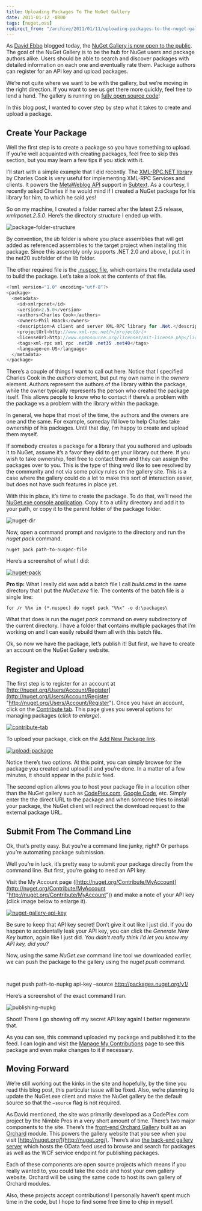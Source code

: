 ```yaml
---
title: Uploading Packages To The NuGet Gallery
date: 2011-01-12 -0800
tags: [nuget,oss]
redirect_from: "/archive/2011/01/11/uploading-packages-to-the-nuget-gallery.aspx/"
---
```


As [David Ebbo](http://blog.davidebbo.com/ "David Ebbo's Blog") blogged
today, the [NuGet Gallery is now open to the
public](http://blog.davidebbo.com/2011/01/introducing-nuget-gallery.html "Introducing the NuGet Gallery").
The goal of the NuGet Gallery is to be the hub for NuGet users and
package authors alike. Users should be able to search and discover
packages with detailed information on each one and eventually rate them.
Package authors can register for an API key and upload packages.

We’re not quite where we want to be with the gallery, but we’re moving
in the right direction. If you want to see us get there more quickly,
feel free to lend a hand. The gallery is running on [fully open source
code](http://orchardgallery.codeplex.com/ "Orchard Gallery")!

In this blog post, I wanted to cover step by step what it takes to
create and upload a package.

Create Your Package
-------------------

Well the first step is to create a package so you have something to
upload. If you’re well acquainted with creating packages, feel free to
skip this section, but you may learn a few tips if you stick with it.

I’ll start with a simple example that I did recently. The [XML-RPC.NET
library](http://www.xml-rpc.net/ "XML-RPC.NET") by Charles Cook is very
useful for implementing XML-RPC Services and clients. It powers the
[MetaWeblog API](http://www.xmlrpc.com/metaWeblogApi "MetaWeblog API")
support in [Subtext](http://subtextproject.com/ "Subtext Blog Engine").
As a courtesy, I recently asked Charles if he would mind if I created a
NuGet package for his library for him, to which he said yes!

So on my machine, I created a folder named after the latest 2.5 release,
*xmlrpcnet.2.5.0*. Here’s the directory structure I ended up with.

![package-folder-structure](https://haacked.com/images/haacked_com/WindowsLiveWriter/beeb4862c29d_13D5F/package-folder-structure_3.png "package-folder-structure")

By convention, the *lib* folder is where you place assemblies that will
get added as referenced assemblies to the target project when installing
this package. Since this assembly only supports .NET 2.0 and above, I
put it in the net20 subfolder of the lib folder.

The other required file is the [.nuspec
file](http://nuget.codeplex.com/documentation?title=Nuspec%20Format "NuSpec Format"),
which contains the metadata used to build the package. Let’s take a look
at the contents of that file.

```csharp
<?xml version="1.0" encoding="utf-8"?> 
<package> 
  <metadata> 
    <id>xmlrpcnet</id> 
    <version>2.5.0</version> 
    <authors>Charles Cook</authors> 
    <owners>Phil Haack</owners>
    <description>A client and server XML-RPC library for .Net.</description> 
    <projectUrl>http://www.xml-rpc.net/</projectUrl>
    <licenseUrl>http://www.opensource.org/licenses/mit-license.php</licenseUrl>
    <tags>xml-rpc xml rpc .net20 .net35 .net40</tags>
    <language>en-US</language> 
  </metadata> 
</package>
```

There’s a couple of things I want to call out here. Notice that I
specified Charles Cook in the *authors* element, but put my own name in
the *owners* element. Authors represent the authors of the library
within the package, while the owner typically represents the person who
created the package itself. This allows people to know who to contact if
there’s a problem with the package vs a problem with the library within
the package.

In general, we hope that most of the time, the authors and the owners
are one and the same. For example, someday I’d love to help Charles take
ownership of his packages. Until that day, I’m happy to create and
upload them myself.

If somebody creates a package for a library that you authored and
uploads it to NuGet, assume it’s a favor they did to get your library
out there. If you wish to take ownership, feel free to contact them and
they can assign the packages over to you. This is the type of thing we’d
like to see resolved by the community and not via some policy rules on
the gallery site. This is a case where the gallery could do a lot to
make this sort of interaction easier, but does not have such features in
place yet.

With this in place, it’s time to create the package. To do that, we’ll
need the [NuGet.exe console
application](http://nuget.codeplex.com/releases/57303/download/197743 "NuGet Console Application").
Copy it to a utility directory and add it to your path, or copy it to
the parent folder of the package folder.

![nuget-dir](https://haacked.com/images/haacked_com/WindowsLiveWriter/beeb4862c29d_13D5F/nuget-dir_3.png "nuget-dir")

Now, open a command prompt and navigate to the directory and run the
*nuget pack* command.

`nuget pack path-to-nuspec-file`

Here’s a screenshot of what I did:

[![nuget-pack](https://haacked.com/images/haacked_com/WindowsLiveWriter/beeb4862c29d_13D5F/nuget-pack_thumb_1.png "nuget-pack")](https://haacked.com/images/haacked_com/WindowsLiveWriter/beeb4862c29d_13D5F/nuget-pack_4.png)

**Pro tip:** What I really did was add a batch file I call *build.cmd*
in the same directory that I put the *NuGet.exe* file. The contents of
the batch file is a single line:

`for /r %%x in (*.nuspec) do nuget pack "%%x" -o d:\packages\`

What that does is run the *nuget pack* command on every subdirectory of
the current directory. I have a folder that contains multiple packages
that I’m working on and I can easily rebuild them all with this batch
file.

Ok, so now we have the package, let’s publish it! But first, we have to
create an account on the NuGet Gallery website.

Register and Upload
-------------------

The first step is to register for an account at
[http://nuget.org/Users/Account/Register](http://nuget.org/Users/Account/Register "http://nuget.org/Users/Account/Register").
Once you have an account, click on the [Contribute
tab](http://nuget.org/Contribute/Index "Contribute Tab"). This page
gives you several options for managing packages (*click to enlarge*).

[![contribute-tab](https://haacked.com/images/haacked_com/WindowsLiveWriter/beeb4862c29d_13D5F/contribute-tab_thumb.png "contribute-tab")](https://haacked.com/images/haacked_com/WindowsLiveWriter/beeb4862c29d_13D5F/contribute-tab_2.png)

To upload your package, click on the [Add New Package
link](http://nuget.org/Contribute/NewSubmission "New Submission Page").

[![upload-package](https://haacked.com/images/haacked_com/WindowsLiveWriter/beeb4862c29d_13D5F/upload-package_thumb.png "upload-package")](https://haacked.com/images/haacked_com/WindowsLiveWriter/beeb4862c29d_13D5F/upload-package_2.png)

Notice there’s two options. At this point, you can simply browse for the
package you created and upload it and you’re done. In a matter of a few
minutes, it should appear in the public feed.

The second option allows you to host your package file in a location
other than the NuGet gallery such as
[CodePlex.com](http://codeplex.com/ "CodePlex"), [Google
Code](http://code.google.com/ "Google Code"), etc. Simply enter the the
direct URL to the package and when someone tries to install your
package, the NuGet client will redirect the download request to the
external package URL.

Submit From The Command Line
----------------------------

Ok, that’s pretty easy. But you’re a command line junky, right? Or
perhaps you’re automating package submission.

Well you’re in luck, it’s pretty easy to submit your package directly
from the command line. But first, you’re going to need an API key.

Visit the My Account page
([http://nuget.org/Contribute/MyAccount](http://nuget.org/Contribute/MyAccount "http://nuget.org/Contribute/MyAccount"))
and make a note of your API key (click image below to enlarge it).

[![nuget-gallery-api-key](https://haacked.com/images/haacked_com/WindowsLiveWriter/beeb4862c29d_13D5F/nuget-gallery-api-key_thumb.png "nuget-gallery-api-key")](https://haacked.com/images/haacked_com/WindowsLiveWriter/beeb4862c29d_13D5F/nuget-gallery-api-key_2.png)

Be sure to keep that API key secret! Don’t give it out like I just did.
If you do happen to accidentally leak your API key, you can click the
*Generate New Key* button, again like I just did. *You didn’t really
think I’d let you know my API key, did you?*

Now, using the same *NuGet.exe* command line tool we downloaded earlier,
we can push the package to the gallery using the *nuget push* command.

`   `

nuget push path-to-nupkg api-key –source http://packages.nuget.org/v1/

Here’s a screenshot of the exact command I ran.

![publishing-nupkg](https://haacked.com/images/haacked_com/WindowsLiveWriter/beeb4862c29d_13D5F/publishing-nupkg_3.png "publishing-nupkg")

Shoot! There I go showing off my secret API key again! I better
regenerate that.

As you can see, this command uploaded my package and published it to the
feed. I can login and visit the [Manage My
Contributions](http://nuget.org/Contribute/MyPackages "My Packages")
page to see this package and even make changes to it if necessary.

Moving Forward
--------------

We’re still working out the kinks in the site and hopefully, by the time
you read this blog post, this particular issue will be fixed. Also,
we’re planning to update the NuGet.exe client and make the NuGet gallery
be the default source so that the `–source` flag is not required.

As David mentioned, the site was primarily developed as a CodePlex.com
project by the Nimble Pros in a very short amount of time. There’s two
major components to the site. There’s the [front-end Orchard
Gallery](http://orchardgallery.codeplex.com/ "Orchard Gallery") built as
an [Orchard](http://orchard.codeplex.com/ "Orchard") module. This powers
the gallery website that you see when you visit
[http://nuget.org/](http://nuget.org/). There’s also [the back-end
gallery
server](http://galleryserver.codeplex.com/ "Gallery Server Project")
which hosts the OData feed used to browse and search for packages as
well as the WCF service endpoint for publishing packages.

Each of these components are open source projects which means if you
really wanted to, you could take the code and host your own gallery
website. Orchard will be using the same code to host its own gallery of
Orchard modules.

Also, these projects accept contributions! I personally haven’t spent
much time in the code, but I hope to find some free time to chip in
myself.

